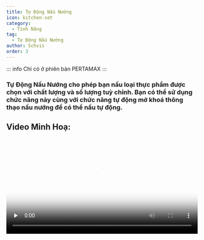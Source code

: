 ```yaml
---
title: Tự Động Nấu Nướng
icon: kitchen-set
category:
  - Tính Năng
tag:
  - Tự Động Nấu Nướng
author: Schvis
order: 3
---
```

::: info Chỉ có ở phiên bản PERTAMAX
:::

### Tự Động Nấu Nướng cho phép bạn nấu loại thực phẩm được chọn với chất lượng và số lượng tuỳ chỉnh. Bạn có thể sử dụng chức năng này cùng với chức năng tự động mở khoá thông thạo nấu nướng để có thể nấu tự động.

## Video Minh Hoạ:

<video controls preload="none" width="100%" poster="https://nextcloud.atruicardona.xyz/s/s7cSiMAtmdLZAqx/preview"><source src="https://nextcloud.atruicardona.xyz/s/s7cSiMAtmdLZAqx/download" type="video/mp4"></video>
